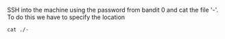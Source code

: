 SSH into the machine using the password from bandit 0 and cat the file '-'. To do this we have to specify the location 

```
cat ./-
```